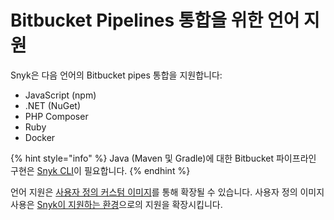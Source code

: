# Bitbucket Pipelines 통합을 위한 언어 지원

Snyk은 다음 언어의 Bitbucket pipes 통합을 지원합니다:

* JavaScript (npm)
* .NET (NuGet)
* PHP Composer
* Ruby
* Docker

{% hint style="info" %}
Java (Maven 및 Gradle)에 대한 Bitbucket 파이프라인 구현은 [Snyk CLI](https://docs.snyk.io/snyk-cli)이 필요합니다.
{% endhint %}

언어 지원은 [사용자 정의 커스텀 이미지](../user-defined-custom-images-for-cli.md)를 통해 확장될 수 있습니다. 사용자 정의 이미지 사용은 [Snyk이 지원하는 환경](../../../getting-started/#how-can-snyk-work-in-my-environment)으로의 지원을 확장시킵니다.
